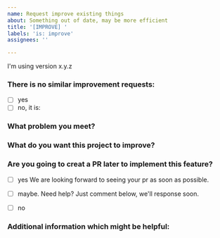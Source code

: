 ```yaml
---
name: Request improve existing things
about: Something out of date, may be more efficient
title: '[IMPROVE] '
labels: 'is: improve'
assignees: ''

---
```


I'm using version x.y.z

### There is no similar improvement requests:

+ [ ] yes
+ [ ] no, it is: 

### What problem you meet?



### What do you want this project to improve?



### Are you going to creat a PR later to implement this feature?

+ [ ] yes We are looking forward to seeing your pr as soon as possible.
+ [ ] maybe. Need help? Just comment below, we'll response soon.
+ [ ] no
   

### Additional information which might be helpful:

